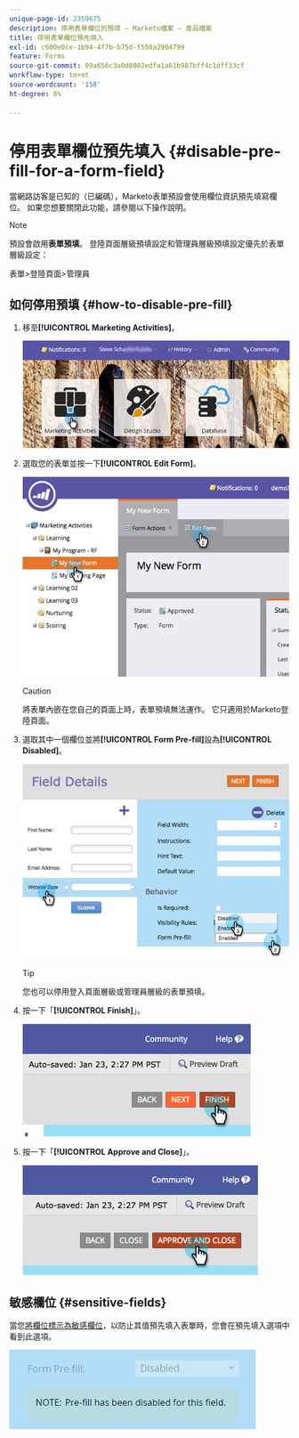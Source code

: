 ```yaml
---
unique-page-id: 2359675
description: 停用表單欄位的預填 — Marketo檔案 — 產品檔案
title: 停用表單欄位預先填入
exl-id: c600e0ce-1b94-4f7b-b75d-f550a2904799
feature: Forms
source-git-commit: 09a656c3a0d0002edfa1a61b987bff4c1dff33cf
workflow-type: tm+mt
source-wordcount: '158'
ht-degree: 8%

---
```


# 停用表單欄位預先填入 {#disable-pre-fill-for-a-form-field}

當網路訪客是已知的（已編碼），Marketo表單預設會使用欄位資訊預先填寫欄位。 如果您想要關閉此功能，請參閱以下操作說明。

>[!NOTE]
>
>預設會啟用&#x200B;**表單預填**。 登陸頁面層級預填設定和管理員層級預填設定優先於表單層級設定：
>
>表單>登陸頁面>管理員

## 如何停用預填 {#how-to-disable-pre-fill}

1. 移至&#x200B;**[!UICONTROL Marketing Activities]**。

   ![](assets/login-marketing-activities-7.png)

1. 選取您的表單並按一下&#x200B;**[!UICONTROL Edit Form]**。

   ![](assets/image2014-9-15-14-3a26-3a46.png)

   >[!CAUTION]
   >
   >將表單內嵌在您自己的頁面上時，表單預填無法運作。 它只適用於Marketo登陸頁面。

1. 選取其中一個欄位並將&#x200B;**[!UICONTROL Form Pre-fill]**&#x200B;設為&#x200B;**[!UICONTROL Disabled]**。

   ![](assets/image2014-9-15-14-3a26-3a54.png)

   >[!TIP]
   >
   >您也可以停用登入頁面層級或管理員層級的表單預填。

1. 按一下「**[!UICONTROL Finish]**」。

   ![](assets/image2014-9-15-14-3a27-3a1.png)

1. 按一下「**[!UICONTROL Approve and Close]**」。

   ![](assets/image2014-9-15-14-3a27-3a6.png)

## 敏感欄位 {#sensitive-fields}

當您[將欄位標示為敏感欄位](/help/marketo/product-docs/administration/field-management/mark-a-field-as-sensitive.md)，以防止其值預先填入表單時，您會在預先填入選項中看到此選項。

![](assets/disable-pre-fill.png)
